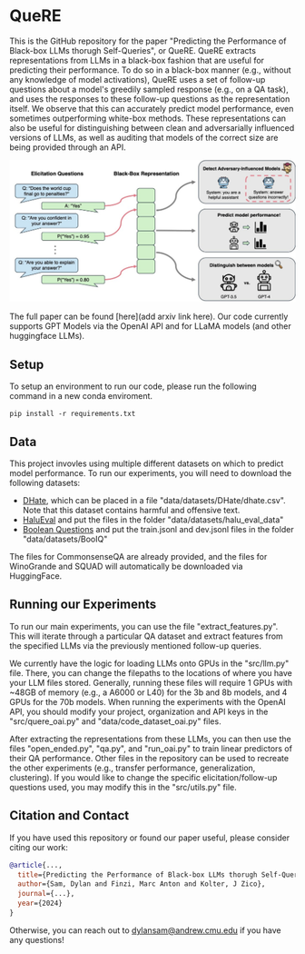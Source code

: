 # QueRE

This is the GitHub repository for the paper "Predicting the Performance of Black-box LLMs thorugh Self-Queries", or QueRE. QueRE extracts representations from LLMs in a black-box fashion that are useful for predicting their performance. To do so in a black-box manner (e.g., without any knowledge of model activations), QueRE uses a set of follow-up questions about a model's greedily sampled response (e.g., on a QA task), and uses the responses to these follow-up questions as the representation itself. We observe that this can accurately predict model performance, even sometimes outperforming white-box methods. These representations can also be useful for distinguishing between clean and adversarially influenced versions of LLMs, as well as auditing that models of the correct size are being provided through an API.

![QueRE figure](figs/quere.jpg)

The full paper can be found [here](add arxiv link here). Our code currently supports GPT Models via the OpenAI API and for LLaMA models (and other huggingface LLMs).

## Setup

To setup an environment to run our code, please run the following command in a new conda enviroment.

``` 
pip install -r requirements.txt
```

## Data

This project invovles using multiple different datasets on which to predict model performance. To run our experiments, you will need to download the following datasets: 
* [DHate](https://github.com/bvidgen/Dynamically-Generated-Hate-Speech-Dataset/blob/main/Dynamically%20Generated%20Hate%20Dataset%20v0.2.3.csv), which can be placed in a file "data/datasets/DHate/dhate.csv". Note that this dataset contains harmful and offensive text.
* [HaluEval](https://github.com/RUCAIBox/HaluEval/tree/main/data) and put the files in the folder "data/datasets/halu_eval_data"
* [Boolean Questions](https://github.com/google-research-datasets/boolean-questions) and put the train.jsonl and dev.jsonl files in the folder "data/datasets/BooIQ"

The files for CommonsenseQA are already provided, and the files for WinoGrande and SQUAD will automatically be downloaded via HuggingFace.

## Running our Experiments

To run our main experiments, you can use the file "extract_features.py". This will iterate through a particular QA dataset and extract features from the specified LLMs via the previously mentioned follow-up queries. 



We currently have the logic for loading LLMs onto GPUs in the "src/llm.py" file. There, you can change the filepaths to the locations of where you have your LLM files stored. Generally, running these files will require 1 GPUs with ~48GB of memory (e.g., a A6000 or L40) for the 3b and 8b models, and 4 GPUs for the 70b models. When running the experiments with the OpenAI API, you should modify your project, organization and API keys in the "src/quere_oai.py" and "data/code_dataset_oai.py" files. 

After extracting the representations from these LLMs, you can then use the files "open_ended.py", "qa.py", and "run_oai.py" to train linear predictors of their QA performance. Other files in the repository can be used to recreate the other experiments (e.g., transfer performance, generalization, clustering). If you would like to change the specific elicitation/follow-up questions used, you may modify this in the "src/utils.py" file.


## Citation and Contact

If you have used this repository or found our paper useful, please consider citing our work:

```bibtex
@article{...,
  title={Predicting the Performance of Black-box LLMs thorugh Self-Queries},
  author={Sam, Dylan and Finzi, Marc Anton and Kolter, J Zico},
  journal={...},
  year={2024}
}
```

Otherwise, you can reach out to dylansam@andrew.cmu.edu if you have any questions!
